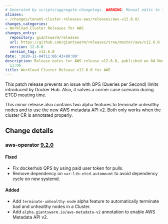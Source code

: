 ```yaml
---
# Generated by scripts/aggregate-changelogs. WARNING: Manual edits to this files will be overwritten.
aliases:
- /changes/tenant-cluster-releases-aws/releases/aws-v12.6.0/
changes_categories:
- Workload Cluster Releases for AWS
changes_entry:
  repository: giantswarm/releases
  url: https://github.com/giantswarm/releases/tree/master/aws/v12.6.0
  version: 12.6.0
  version_tag: v12.6.0
date: '2020-11-04T11:06:43+00:00'
description: Release notes for AWS release v12.6.0, published on 04 November 2020,
  11:06
title: Workload Cluster Release v12.6.0 for AWS
---
```


This patch release prevents an issue with QPS (Queries per Second) limits introduced by Docker Hub. Also, it solves a corner case scenario during ETCD mouting time.

This minor release also contains two alpha features to terminate unhealthy nodes and to use the new AWS metadata API v2. Both only works when the cluster CR is annotated properly.

## Change details

### aws-operator [9.2.0](https://github.com/giantswarm/aws-operator/releases/tag/v9.2.0)

#### Fixed

- Fix dockerhub QPS by using paid user token for pulls.
- Remove dependency on `var-lib-etcd.automount` to avoid dependency cycle on
  new systemd.

#### Added

- Add `terminate-unhealthy-node` alpha feature to automatically terminate bad and
  unhealthy nodes in a Cluster.
- Add `alpha.giantswarm.io/aws-metadata-v2` annotation to enable AWS Metadata API v2.
